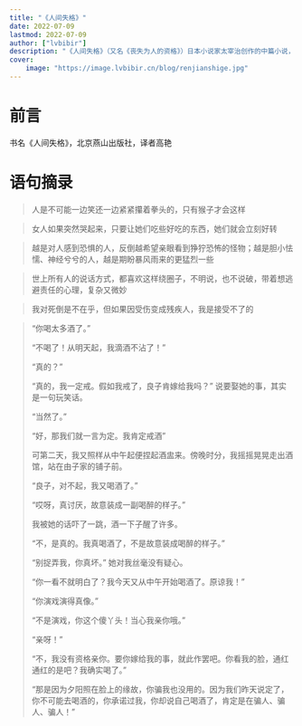 ```yaml
---
title: "《人间失格》"
date: 2022-07-09
lastmod: 2022-07-09
author: ["lvbibir"]
description: "《人间失格》（又名《丧失为人的资格》）日本小说家太宰治创作的中篇小说，发表于1948年，是一部半自传体的小说。"
cover:
    image: "https://image.lvbibir.cn/blog/renjianshige.jpg" 
---
```


# 前言

书名《人间失格》，北京燕山出版社，译者高艳

<!-- {{< douban src="https://book.douban.com/subject/30422167/" >}} -->

# 语句摘录

> 人是不可能一边笑还一边紧紧攥着拳头的，只有猴子才会这样

> 女人如果突然哭起来，只要让她们吃些好吃的东西，她们就会立刻好转

> 越是对人感到恐惧的人，反倒越希望亲眼看到狰狞恐怖的怪物；越是胆小怯懦、神经兮兮的人，越是期盼暴风雨来的更猛烈一些

> 世上所有人的说话方式，都喜欢这样绕圈子，不明说，也不说破，带着想逃避责任的心理，复杂又微妙

> 我对死倒是不在乎，但如果因受伤变成残疾人，我是接受不了的

> “你喝太多酒了。”
>
> “不喝了！从明天起，我滴酒不沾了！”
>
> “真的？”
>
> “真的，我一定戒。假如我戒了，良子肯嫁给我吗？” 说要娶她的事，其实是一句玩笑话。
>
> “当然了。”
>
> “好，那我们就一言为定。我肯定戒酒”
>
> 可第二天，我又照样从中午起便捏起酒盅来。傍晚时分，我摇摇晃晃走出酒馆，站在由子家的铺子前。
>
> “良子，对不起，我又喝酒了。”
>
> “哎呀，真讨厌，故意装成一副喝醉的样子。”
>
> 我被她的话吓了一跳，酒一下子醒了许多。
>
> “不，是真的。我真喝酒了，不是故意装成喝醉的样子。”
>
> “别捉弄我，你真坏。” 她对我丝毫没有疑心。
>
> “你一看不就明白了？我今天又从中午开始喝酒了。原谅我！”
>
> “你演戏演得真像。”
>
> “不是演戏，你这个傻丫头！当心我亲你哦。”
>
> “亲呀！”
>
> “不，我没有资格亲你。要你嫁给我的事，就此作罢吧。你看我的脸，通红通红的是吧？我确实喝了。”
>
> “那是因为夕阳照在脸上的缘故，你骗我也没用的。因为我们昨天说定了，你不可能去喝酒的，你承诺过我，你却说自己喝酒了，肯定是在骗人、骗人、骗人！”



